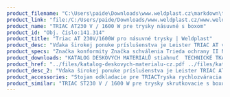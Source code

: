 ```yaml
---
product_filename: "C:\Users\paide\Downloads\www.weldplast.cz\markdown\triac-at-230v1600w-pro-nasuvne-trysky.md"
product_link: "file:/C:/Users/paide/Downloads/www.weldplast.cz/www.weldplast.cz/sk/triac-at-230v1600w-pro-nasuvne-trysky"
product_name: "TRIAC AT230 V / 1600 W pre trysky násuvné s boxom"
product_id: "Obj. číslo:141.314"
product_title: "Triac AT 230V/1600W pro násuvné trysky | Weldplast"
product_desc: "Vďaka širokej ponuke príslušenstva je Leister TRIAC AT vhodný pre každú aplikáciu. Je rovnako výkonný v dielni ako na stavenisku nezastaví ho ani nepriazeň počasia.Inovovaný nástupca TRIAC PIDVhodný pre prácu na staveniskáchKontrola teploty v uzavretom obvodeRegulovateľné množstvo vzduchuRozsah množstva vzduchu 50-100%Ovládání multifunkčním tlačítkem «e-Drive»Digitální zobrazení parametrůErgonomická rukojeť"
product_specs: "Značka konformity Značka schválenia Trieda ochrany II NapätieV~230 PríkonW1600 Max. teplota°C650 Rozsah prietoku vzduchu%50 - 100 Prietok vzduchul/min190 Rozmerymm335 x 90 (rukojeť ∅ 56) Hmotnosťkg1 (bez kabelu 3 m)"
product_downloads: "KATALOG DESKOVÝCH MATERIÁLŮ stiahnuť  TECHNICKÉ TKANINY - katalog stiahnuť  KATALOG PLOCHÉ STŘECHY stiahnuť  TRIAC AT - manuál stiahnuť  TRIAC AT - produktový list stiahnuť  Příslušenství (trysky) -TRIAC DIOD W PEN stiahnuť"
product_href: "../files/katalog-deskovych-materialu-cz.pdf ../files/katalog-deskovych-materialu-cz.pdf ../files/katalog-technicke-tkaniny-2019-web.pdf ../files/katalog-technicke-tkaniny-2019-web.pdf ../files/katalog-ploche-strechy-2018-05-el.pdf ../files/katalog-ploche-strechy-2018-05-el.pdf ../files/990-triac-at-manual-cz-sk.pdf ../files/990-triac-at-manual-cz-sk.pdf ../files/triac-at-produktovy-list-cz-2.pdf ../files/triac-at-produktovy-list-cz-2.pdf ../files/prehled-trysek-triac-diode-w-pen-cz.pdf ../files/prehled-trysek-triac-diode-w-pen-cz.pdf"
product_desc_2: "Vďaka širokej ponuke príslušenstva je Leister TRIAC AT vhodný pre každú aplikáciu. Je rovnako výkonný v dielni ako na stavenisku nezastaví ho ani nepriazeň počasia.Inovovaný nástupca TRIAC PIDVhodný pre prácu na staveniskáchKontrola teploty v uzavretom obvodeRegulovateľné množstvo vzduchuRozsah množstva vzduchu 50-100%Ovládání multifunkčním tlačítkem «e-Drive»Digitální zobrazení parametrůErgonomická rukojeť"
product_accessories: "Stojan odkladacie pre TRIACTryska rychlozváracia (ø 8 mm)profil drôtu ø 5 mm zúžená vyhnutáAdaptér (ø 315 mm)na M14pro skrutkovacie tryskyTryska reflektorová dierovaná (ø 8 mm)10 x 12 mm 90° zahnutáTryska reflektorová dierovaná (ø 315 mm)60 x 80 mm bez svoriek s bočnými plieškamiTryska tubulárna (ø 315 mm)ø 18 mm 70 mm priamaZrkadlo zváracie (ø 315 mm)135 mm potiahnuté PTFETryska reflektorová dierovaná (ø 315 mm)50 x 35 mm 75° zahnutáTryska reflektorová lžicová (ø 315 mm)27 x 35 mm 90° zahnutáTryska tubulárna (ø 213 mm)ø 10 mm 45 mm priamaTryska rychlozváracia (ø 8 mm)pro pásku 12 x 45 mmTryska rychlozváracia (ø 8 mm)pro pásku 8 x 2 mmTryska preplátovacia (ø 315 mm)80 x 2 mm 15° vyhnutá pre bitumenyTryska preplátovacia (ø 315 mm)40 x 2 mm 60° zahnutáTryska preplátovacia (ø 315 mm)60 x 2 mm 15° vyhnutá pre bitumenyTryska tubulárna (ø 315 mm)ø 10 mm 44 mm priamaTryska preplátovacia (ø 315 mm)20 x 2 mm 60° vyhnutá ľaváTryska preplátovacia (ø 315 mm)20 x 2 mm 75° vyhnutáTryska preplátovacia (ø 315 mm)20 x 2 mm 15° vyhnutáTryska stehovacia (ø 8 mm)Tryska rychlozváracia (ø 8 mm)profil drôtu Δ 7 mmTryska rychlozváracia (ø 8 mm)profil drôtu Δ 57 mmTryska rychlozváracia (ø 8 mm)profil drôtu ø 5 mmTryska rychlozváracia (ø 8 mm)profil drôtu ø 4 mmTryska rychlozváracia (ø 8 mm)profil drôtu ø 3 mmTryska základná (ø 315 mm)ø 5 mm 150 mm -15°vyhnutáTryska reflektorová dierovaná (ø 8 mm)ø 13 mm 75° zahnutáTryska reflektorová spájkovacia (ø 315 mm)13 x 5 x 10 mmTryska základná (ø 315 mm)ø 5 mm 30 x 60 mm 90° zahnutáTryska základná (ø 315 mm)ø 5 mm 100 mm priamaTryska preplátovacia (ø 315 mm)40 x 2 mm 90° zahnutáTryska preplátovacia (ø 315 mm)40 x 8 mm 30° vyhnutáTryska preplátovacia (ø 315 mm)40 x 2 mm priamaTryska tubulárna (ø 315 mm)ø 14 mm 25 x 50 mm 90° zahnutáTryska preplátovacia (ø 315 mm)20 x 2 mm 60° vyhnutá praváTryska preplátovacia (ø 315 mm)20 x 2 mm 15° vyhnutá120° zahnutá na detaily atiková praváTryska preplátovacia (ø 315 mm)30 x 2 mm plocháTryska preplátovacia (ø 315 mm)20 x 2 mm 15° vyhnutá 120° zahnutá na detaily atikováTryska preplátovacia (ø 315 mm)20 x 2 mm -15° vyhnutá 30° zahnutáTryska preplátovacia (ø 315 mm)20 x 2 mm priamaTryska rychlozváracia (ø 8 mm)profil drôtu ø 5 mm zúženáTryska rychlozváracia (ø 8 mm)profil drôtu ø 4 mm zúženáTryska rychlozváracia (ø 8 mm)profil drôtu ø 3 mm zúženáTryska základná (ø 315 mm)ø 5 mm 200 mm priamaTryska základná násuvná (ø 315 mm)ø 5 mm 37 mm 15° vyhnutá TRIAC ST230 V / 1600 W pre trysky skrutkovacie s boxomTRIAC ST230 V / 1600 W pre trysky násuvné s boxom"
product_similar: "TRIAC ST230 V / 1600 W pre trysky skrutkovacie s boxomTRIAC ST230 V / 1600 W pre trysky násuvné s boxom"
---
```

